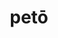 ---
title: petō
meaning: to look for/ head for
ch: five
pos: verb
secondppstem: pet
infend: ere
conjugation: third
derivative: petition, appetite
mt: yes
mt5thru7: yes
---